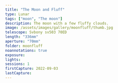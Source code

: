 ```yaml
---
title: "The Moon and Fluff"
type: Lunar
tags: ["moon", "The moon"]
description: The moon with a few fluffy clouds.
image: /assets/images/gallery/moonfluff/thumb.jpg
telescope: Svbony sv503 70ED
length: "336mm"
aperture: "70mm"
folder: moonfluff
noannotations: true
exposure: 
lights: 
sessions: 1
firstCapture: 2022-09-03
lastCapture:
---
```

